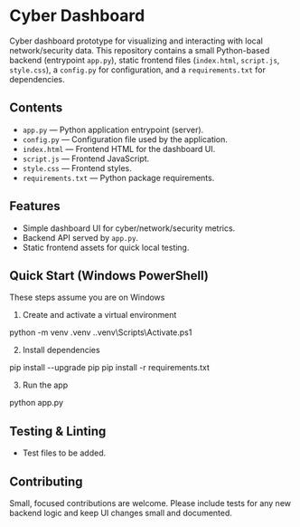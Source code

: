 # Cyber Dashboard

Cyber dashboard prototype for visualizing and interacting with local network/security data. This repository contains a small Python-based backend (entrypoint `app.py`), static frontend files (`index.html`, `script.js`, `style.css`), a `config.py` for configuration, and a `requirements.txt` for dependencies.

## Contents

- `app.py` — Python application entrypoint (server).
- `config.py` — Configuration file used by the application.
- `index.html` — Frontend HTML for the dashboard UI.
- `script.js` — Frontend JavaScript.
- `style.css` — Frontend styles.
- `requirements.txt` — Python package requirements.

## Features

- Simple dashboard UI for cyber/network/security metrics.
- Backend API served by `app.py`.
- Static frontend assets for quick local testing.

## Quick Start (Windows PowerShell)

These steps assume you are on Windows

1. Create and activate a virtual environment

python -m venv .venv
.\.venv\Scripts\Activate.ps1

2. Install dependencies

pip install --upgrade pip
pip install -r requirements.txt

3. Run the app

python app.py

## Testing & Linting

- Test files to be added.

## Contributing

Small, focused contributions are welcome. 
Please include tests for any new backend logic and keep UI changes small and documented.
